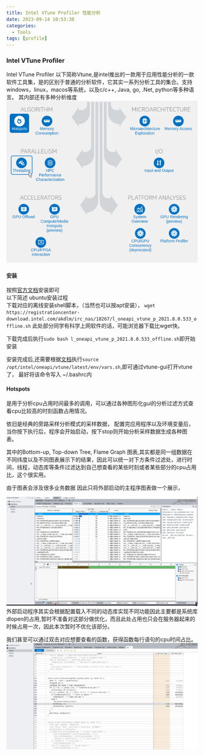 ```yaml
---
title: Intel VTune Profiler 性能分析
date: 2023-09-14 10:53:38
categories:
  - Tools
tags: [profile]
---
```



### Intel VTune Profiler
Intel VTune Profiler 以下简称Vtune,是intel推出的一款用于应用性能分析的一款软件工具集，是的区别于普通的分析软件，它其实一系列分析工具的集合。支持windows，linux，macos等系统，以及c/c++, Java, go, .Net, python等多种语言。<!--more--> 
其内部还有多种分析维度
![VTune](/images/vtune_utils.png)

#### 安装 
按照[官方文档](https://www.intel.com/content/www/us/en/developer/tools/oneapi/vtune-profiler-download.html)安装即可   
以下简述 ubuntu安装过程  
下载对应的离线安装shell脚本，（当然也可以按apt安装），
`wget https://registrationcenter-download.intel.com/akdlm/irc_nas/18267/l_oneapi_vtune_p_2021.8.0.533_offline.sh` 此处部分同学有科学上网软件的话，可能浏览器下载比wget快。

下载完成后执行`sudo bash l_oneapi_vtune_p_2021.8.0.533_offline.sh`即开始安装  

安装完成后,还需要根据[文档](https://www.intel.com/content/www/us/en/develop/documentation/get-started-with-vtune/top/linux-os.html)执行`source /opt/intel/oneapi/vtune/latest/env/vars.sh`,即可通过vtune-gui打开vtune了， 最好将该命令写入 ~/.bashrc内



#### Hotspots
是用于分析cpu占用时间最多的调用，可以通过各种图形化gui的分析过滤方式查看cpu比较高的时刻函数占用情况。  

依旧是经典的旁路采样分析模式的采样数据， 配置完应用程序以及环境变量后，当你按下执行后，程序会开始启动，按下stop则开始分析采样数据生成各种图表。

其中的Bottom-up, Top-down Tree, Flame Graph 图表,其实都是同一组数据在不同纬度以及不同图表展示下的结果，因此可以统一对下方条件过滤处，进行时间，线程，动态库等条件过滤达到自己想查看的某些时刻或者某些部分的cpu占用比，这个很实用。

由于图表会涉及很多业务数据 因此只将外部启动的主程序图表做一个展示，

![image](/images/vtune_ex1.png)  
外部启动程序其实会根据配置载入不同的动态库实现不同功能因此主要都是系统库dlopen的占用,暂时不准备对这部分做优化，而且此处占用也只会在服务器起来的时候占用一次，因此本次暂时不优化该部分。

我们甚至可以通过双击对应想要查看的函数，获得函数每行语句的cpu时间占比。  
![image](/images/vtune_ex1_code.png)
